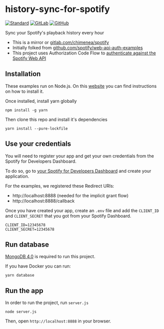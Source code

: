 # history-sync-for-spotify

[![Standard](https://img.shields.io/badge/code_style-standard-brightgreen.svg)](https://standardjs.com)
[![GitLab](https://gitlab.com/chimenea/spotify/badges/master/pipeline.svg)](https://gitlab.com/chimenea/spotify/pipelines)
[![GitHub](https://github.com/LuisEnMarroquin/spotify-sync/workflows/Pages/badge.svg)](https://github.com/LuisEnMarroquin/spotify-sync/actions)

Sync your Spotify's playback history every hour

* This is a mirror or [gitlab.com/chimenea/spotify](https://gitlab.com/chimenea/spotify)
* Initially folked from [github.com/spotify/web-api-auth-examples](https://github.com/spotify/web-api-auth-examples)
* This project uses Authorization Code Flow to [authenticate against the Spotify Web API](https://developer.spotify.com/web-api/authorization-guide)

## Installation

These examples run on Node.js. On this [website](http://www.nodejs.org) you can find instructions on how to install it.

Once installed, install yarn globally

```shell
npm install -g yarn
```

Then clone this repo and install it's dependencies

```shell
yarn install --pure-lockfile
```

## Use your credentials

You will need to register your app and get your own credentials from the Spotify for Developers Dashboard.

To do so, go to [your Spotify for Developers Dashboard](https://developer.spotify.com/dashboard) and create your application.

For the examples, we registered these Redirect URIs:

* http://localhost:8888 (needed for the implicit grant flow)
* http://localhost:8888/callback

Once you have created your app, create an `.env` file and add the `CLIENT_ID` and `CLIENT_SECRET` that you got from your Spotify Dashboard.

```env
CLIENT_ID=12345678
CLIENT_SECRET=12345678
```

## Run database

[MongoDB 4.0](https://docs.mongodb.com/v4.0/tutorial) is required to run this project.

If you have Docker you can run:

```shell
yarn database
```

## Run the app

In order to run the project, run `server.js`

```shell
node server.js
```

Then, open `http://localhost:8888` in your browser.
